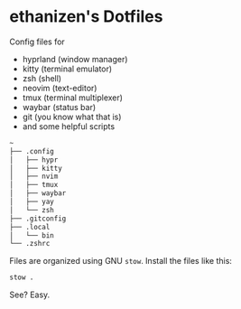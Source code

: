 # ethanizen's Dotfiles

Config files for  
* hyprland (window manager)
* kitty (terminal emulator)
* zsh (shell) 
* neovim (text-editor)
* tmux (terminal multiplexer)
* waybar (status bar)
* git (you know what that is)
* and some helpful scripts

```bash
~
├── .config
│   ├── hypr
│   ├── kitty
│   ├── nvim
│   ├── tmux
│   ├── waybar
│   ├── yay
│   └── zsh
├── .gitconfig
├── .local
│   └── bin
└── .zshrc
```

Files are organized using GNU `stow`. Install the files like this:
```bash
stow .
```

See? Easy.
